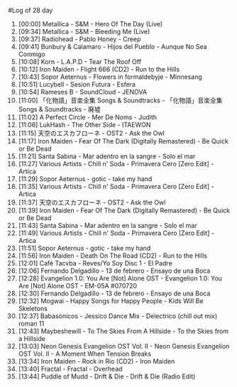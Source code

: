 #Log of 28 day

1. [00:00] Metallica - S&M - Hero Of The Day (Live)
1. [09:34] Metallica - S&M - Bleeding Me (Live)
1. [09:37] Radiohead - Pablo Honey - Creep
1. [09:41] Bunbury & Calamaro - Hijos del Pueblo - Aunque No Sea Conmigo
1. [10:08] Korn - L.A.P.D - Tear The Roof Off
1. [10:12] Iron Maiden - Flight 666 (CD2) - Run to the Hills
1. [10:43] Sopor Aeternus - Flowers in formaldebyje - Minnesang
1. [10:51] Lucybell - Sesion Futura - Esfera
1. [10:54] Rameses B - SoundCloud - JENOVA
1. [11:00] 「化物語」音楽全集 Songs & Soundtracks - 「化物語」音楽全集 Songs & Soundtracks - 廃墟
1. [11:02] A Perfect Circle - Mer De Noms - Judith
1. [11:06] LukHash - The Other Side - ITAEWON
1. [11:15] 天空のエスカフローネ - OST2 - Ask the Owl
1. [11:17] Iron Maiden - Fear Of The Dark (Digitally Remastered) - Be Quick or Be Dead
1. [11:21] Santa Sabina - Mar adentro en la sangre - Solo el mar
1. [11:27] Various Artists - Chill n' Soda - Primavera Cero [Zero Edit] - Artica
1. [11:29] Sopor Aeternus - gotic - take my hand
1. [11:35] Various Artists - Chill n' Soda - Primavera Cero [Zero Edit] - Artica
1. [11:37] 天空のエスカフローネ - OST2 - Ask the Owl
1. [11:39] Iron Maiden - Fear Of The Dark (Digitally Remastered) - Be Quick or Be Dead
1. [11:43] Santa Sabina - Mar adentro en la sangre - Solo el mar
1. [11:49] Various Artists - Chill n' Soda - Primavera Cero [Zero Edit] - Artica
1. [11:51] Sopor Aeternus - gotic - take my hand
1. [11:56] Iron Maiden - Death On The Road (CD2) - Run to the Hills
1. [12:01] Café Tacvba - Reves/Yo Soy Disc 1 - El Padre
1. [12:06] Fernando Delgadillo - 13 de febrero - Ensayo de una Boca
1. [12:28] Evangelion 1.0: You Are [Not] Alone OST - Evangelion 1.0: You Are [Not] Alone OST - EM-05A #070720
1. [12:30] Fernando Delgadillo - 13 de febrero - Ensayo de una Boca
1. [12:32] Mogwai - Happy Songs for Happy People - Kids Will Be Skeletons
1. [12:37] Babasónicos - Jessico Dance Mix - Delectrico (chill out mix) roman 11
1. [12:43] Maybeshewill - To The Skies From A Hillside - To the Skies from a Hillside
1. [13:03] Neon Genesis Evangelion OST Vol. II - Neon Genesis Evangelion OST Vol. II - A Moment When Tension Breaks
1. [13:34] Iron Maiden - Rock in Rio (CD2) - Iron Maiden
1. [13:40] Fractal - Fractal - Overhead
1. [13:44] Puddle of Mudd - Drift & Die - Drift & Die (Radio Edit)
